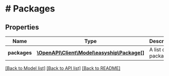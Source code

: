 # # Packages

## Properties

Name | Type | Description | Notes
------------ | ------------- | ------------- | -------------
**packages** | [**\OpenAPI\Client\Model\easyship\Package[]**](Package.md) | A list of packages. |

[[Back to Model list]](../../README.md#models) [[Back to API list]](../../README.md#endpoints) [[Back to README]](../../README.md)
